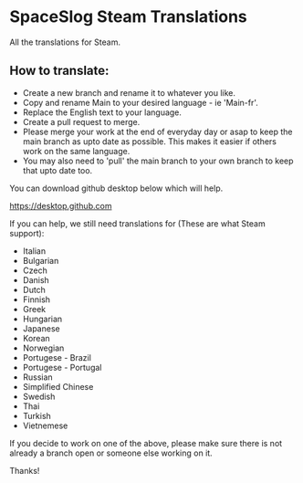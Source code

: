# SpaceSlog Steam Translations

All the translations for Steam.


## How to translate:

- Create a new branch and rename it to whatever you like.
- Copy and rename Main to your desired language - ie 'Main-fr'.
- Replace the English text to your language.
- Create a pull request to merge.
- Please merge your work at the end of everyday day or asap to keep the main branch as upto date as possible. This makes it easier if others work on the same language.
- You may also need to 'pull' the main branch to your own branch to keep that upto date too.


You can download github desktop below which will help.

https://desktop.github.com


If you can help, we still need translations for (These are what Steam support):

- Italian
- Bulgarian
- Czech
- Danish
- Dutch
- Finnish
- Greek
- Hungarian
- Japanese
- Korean
- Norwegian
- Portugese - Brazil
- Portugese - Portugal
- Russian
- Simplified Chinese
- Swedish
- Thai
- Turkish
- Vietnemese

If you decide to work on one of the above, please make sure there is not already a branch open or someone else working on it.

Thanks!
